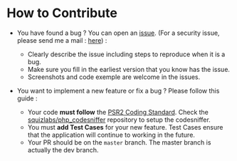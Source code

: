 # How to Contribute
* You have found a bug ? You can open an [issue](https://github.com/XetaIO/Xetaravel/issues/new). (For a security issue, please send me a mail : [here](mailto:zoro.fmt@gmail.com)) :
    * Clearly describe the issue including steps to reproduce when it is a bug.
    * Make sure you fill in the earliest version that you know has the issue.
    * Screenshots and code exemple are welcome in the issues.

* You want to implement a new feature or fix a bug ? Please follow this guide :
    * Your code **must follow** the [PSR2 Coding Standard](http://www.php-fig.org/psr/psr-2/). Check the [squizlabs/php_codesniffer](https://github.com/squizlabs/php_codesniffer) repository to setup the codesniffer.
    * You must **add Test Cases** for your new feature. Test Cases ensure that the application will continue to working in the future.
    * Your PR should be on the `master` branch. The master branch is actually the dev branch.
